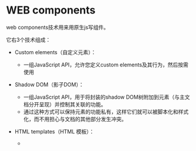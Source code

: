 # WEB components

web components技术用来用原生js写组件。

它右3个技术组成：

- Custom elements（自定义元素）：

  - 一组JavaScript API，允许您定义custom elements及其行为，然后按需使用

- Shadow DOM（影子DOM）：

  - 一组JavaScript API，用于将封装的shadow DOM树附加到元素（与主文档分开呈现）并控制其关联的功能。
  - 通过这种方式可以保持元素的功能私有，这样它们就可以被脚本化和样式化，而不用担心与文档的其他部分发生冲突。

- HTML templates（HTML 模板）：

  - <template>和<slot>元素使您可以编写不在呈现页面中显示的标记模板。然后它们可以作为自定义元素结构的基础被多次重用。 

实现web components的基本方法通常如下所示：

1. 创建一个类或函数定义组件的功能。

2. 使用customElementRegistry接口的define()方法注册组件，其三个参数（组件名，指定组件功能的类，可选的所继承自的元素）。使用方法如下：

   1. > window.customElements.define('my-bottun', MyButton);

3. 如果需要，使用Element.attachShadow()方法将一个shadow DOM附加到组件上。适用通常的DOM方法向其添加元素、事件监听等

4. 如果需要，使用<template\>    <slot\>定义一个HTML模板，再次使用常规DOM方法克隆一份放到shadow DOM中。
5. 在页面任何位置使用组件，就像使用常规HTML元素一样。



生命周期回调函数：

- `connectedCallback`：当 custom element首次被插入文档DOM时，被调用。
- `disconnectedCallback`：当 custom element从文档DOM中删除时，被调用。
- `adoptedCallback`：当 custom element被移动到新的文档时，被调用。
- `attributeChangedCallback`: 当 custom element增加、删除、修改自身属性时，被调用。

### \<slot>

 在定义组件内部模版时可使用 <slot> 标记声明此处未来可能会被外部元素代替，以增强组件的扩展性。 

使用：

~~~html
<!DOCTYPE html>
<html lang="en">
<head>
	<meta charset="UTF-8">
	<title>slot</title>
</head>
<body>
	<better-button>
		<!-- 具名插槽 -->
		<img src="img/a.jpg" slot='icon' alt="">
		<span>Setting</span>
	</better-button>

	<template id="myTemplate">
		<style>
			
		</style>
		<!-- 具名插槽	 -->
		<slot name='icon'></slot>
		<span id="wrapper">
			<!-- 默认插槽 -->
			<slot>Button</slot>
		</span>
	</template>

	<script>
		class BetterButton extends HTMLElement {
			constructor () {
				super ();
				let shadowRoot = this.attachShadow( { mode: 'closed' } );
				let template = document.querySelector('#myTemplate')

				shadowRoot.appendChild(template.content.cloneNode(true));
			}
		}
		window.customElements.define('better-button', BetterButton);
	</script>
</body>
</html>
~~~













*











*